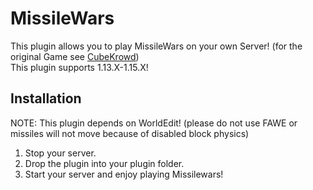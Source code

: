 # MissileWars 
  
This plugin allows you to play MissileWars on your own Server! (for the original Game see [CubeKrowd](https://cubekrowd.net))    
This plugin supports 1.13.X-1.15.X! 
  
## Installation  
  
NOTE: This plugin depends on WorldEdit! (please do not use FAWE or missiles will not move because of disabled block physics)



1. Stop your server.  
2. Drop the plugin into your plugin folder.  
4. Start your server and enjoy playing Missilewars!  
